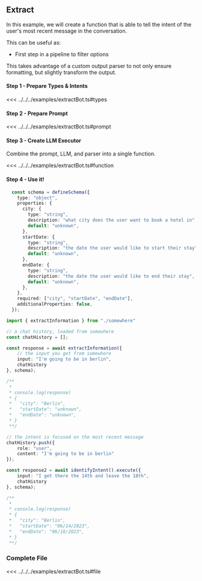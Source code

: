 ## Extract 

In this example, we will create a function that is able to tell the intent of the user's most recent message in the conversation.

This can be useful as:
- First step in a pipeline to filter options

This takes advantage of a custom output parser to not only ensure formatting, but slightly transform the output.

#### Step 1 - Prepare Types & Intents

<<< ../../../examples/extractBot.ts#types

#### Step 2 - Prepare Prompt

<<< ../../../examples/extractBot.ts#prompt


#### Step 3 - Create LLM Executor
Combine the prompt, LLM, and parser into a single function.

<<< ../../../examples/extractBot.ts#function



#### Step 4 - Use it!

```typescript
  const schema = defineSchema({
    type: "object",
    properties: {
      city: {
        type: "string",
        description: "what city does the user want to book a hotel in",
        default: "unknown",
      },
      startDate: {
        type: "string",
        description: "the date the user would like to start their stay",
        default: "unknown",
      },
      endDate: {
        type: "string",
        description: "the date the user would like to end their stay",
        default: "unknown",
      },
    },
    required: ["city", "startDate", "endDate"],
    additionalProperties: false,
  });
```


```ts
import { extractInformation } from "./somewhere"

// a chat history, loaded from somewhere
const chatHistory = [];

const response = await extractInformation({
    // the input you get from somewhere
    input: "I'm going to be in berlin",
    chatHistory
}, schema);

/**
 * 
 * console.log(response)
 * {
 *   "city": "Berlin",
 *   "startDate": "unknown",
 *   "endDate": "unknown",
 * }
 **/

// the intent is focused on the most recent message
chatHistory.push({ 
    role: "user",
    content: "I'm going to be in berlin"
});

const response2 = await identifyIntent().execute({
    input: "I get there the 14th and leave the 18th",
    chatHistory
}, schema);

/**
 * 
 * console.log(response)
 * {
 *   "city": "Berlin",
 *   "startDate": "06/14/2023",
 *   "endDate": "06/18/2023",
 * }
 **/
```

### Complete File

<<< ../../../examples/extractBot.ts#file